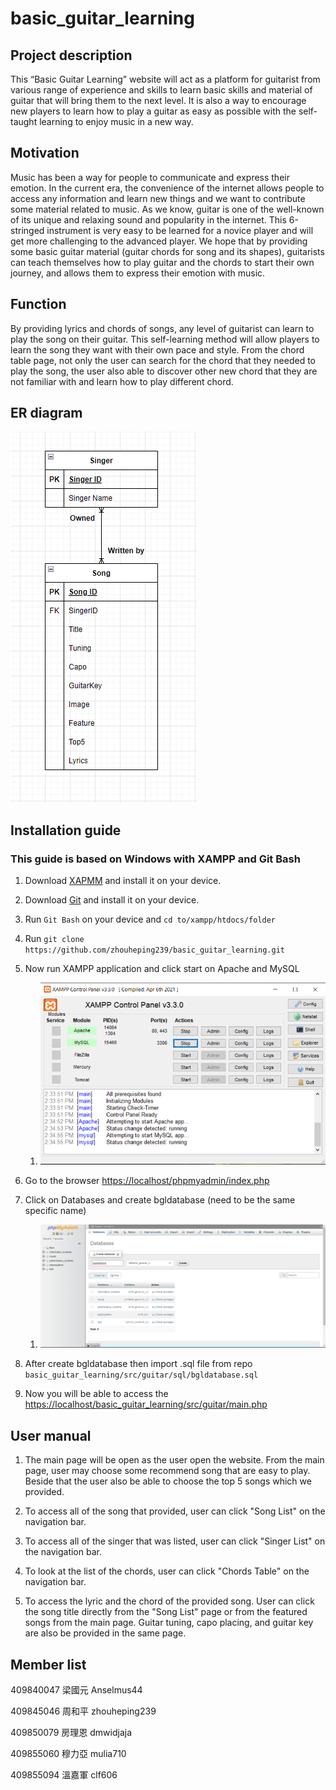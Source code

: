 # basic_guitar_learning

## Project description

This “Basic Guitar Learning” website will act as a platform for guitarist from various range of experience and skills to learn basic skills and material of guitar that will bring them to the next level. 
It is also a way to encourage new players to learn how to play a guitar as easy as possible with the self-taught learning to enjoy music in a new way.

## Motivation

Music has been a way for people to communicate and express their emotion. In the current era, the convenience of the internet allows people to access any information and learn new things and we want to contribute some material related to music. As we know, guitar is one of the well-known of its unique and relaxing sound and popularity in the internet. This 6-stringed instrument is very easy to be learned for a novice player and will get more challenging to the advanced player. We hope that by providing some basic guitar material (guitar chords for song and its shapes), guitarists can teach themselves how to play guitar and the chords to start their own journey, and allows them to express their emotion with music.

## Function

By providing lyrics and chords of songs, any level of guitarist can learn to play the song on their guitar. This self-learning method will allow players to learn the song they want with their own pace and style. From the chord table page, not only the user can search for the chord that they needed to play the song, the user also able to discover other new chord that they are not familiar with and learn how to play different chord.

## ER diagram

![ER diagram](./doc/schema_design/ER_Diagram.png)

## Installation guide

### This guide is based on Windows with XAMPP and Git Bash

1. Download [XAPMM](https://www.apachefriends.org/) and install it on your device.

2. Download [Git](https://git-scm.com/download/win) and install it on your device.

3. Run `Git Bash` on your device and ```cd to/xampp/htdocs/folder```

4. Run ```git clone https://github.com/zhouheping239/basic_guitar_learning.git ```

5. Now run XAMPP application and click start on Apache and MySQL

    1. ![xampp_start](./doc/images/xampp_start.png)

6. Go to the browser [https://localhost/phpmyadmin/index.php](https://localhost/phpmyadmin/index.php)

7. Click on Databases and create bgldatabase (need to be the same specific name)

    1. ![xampp_bgldatabase](./doc/images/xampp_bgldatabase.png)

8. After create bgldatabase then import .sql file from repo ` basic_guitar_learning/src/guitar/sql/bgldatabase.sql `

9. Now you will be able to access the [https://localhost/basic_guitar_learning/src/guitar/main.php](https://localhost/basic_guitar_learning/src/guitar/main.php)

## User manual

1. The main page will be open as the user open the website. From the main page, user may choose some recommend song that are easy to play. Beside that the user also be able to choose the top 5 songs which we provided.

2. To access all of the song that provided, user can click "Song List" on the navigation bar.

3. To access all of the singer that was listed, user can click "Singer List" on the navigation bar.

4. To look at the list of the chords, user can click "Chords Table" on the navigation bar.

5. To access the lyric and the chord of the provided song. User can click the song title directly from the "Song List" page or from the featured songs from the main page. Guitar tuning, capo placing, and guitar key are also be provided in the same page.

## Member list

409840047	梁國元	Anselmus44

409845046	周和平	zhouheping239

409850079	房理恩	dmwidjaja

409855060	穆力亞	mulia710

409855094	溫嘉軍	clf606

